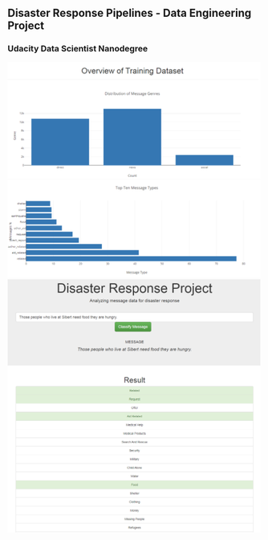 ## Disaster Response Pipelines - Data Engineering Project
### Udacity Data Scientist Nanodegree 

![Overview image](app_img/genre_counts.PNG)
![Top ten messages](app_img/top_ten_message_types.PNG)
![Message classification result](app_img/message_classification.PNG)
